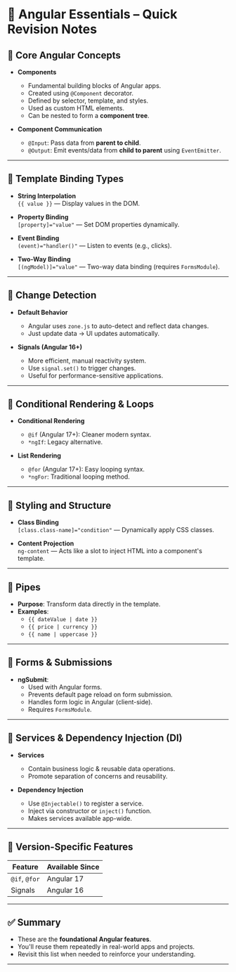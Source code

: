 
# 📘 Angular Essentials – Quick Revision Notes

## 🔹 Core Angular Concepts

- **Components**
  - Fundamental building blocks of Angular apps.
  - Created using `@Component` decorator.
  - Defined by selector, template, and styles.
  - Used as custom HTML elements.
  - Can be nested to form a **component tree**.

- **Component Communication**
  - `@Input`: Pass data from **parent to child**.
  - `@Output`: Emit events/data from **child to parent** using `EventEmitter`.

---

## 🔹 Template Binding Types

- **String Interpolation**  
  `{{ value }}` — Display values in the DOM.

- **Property Binding**  
  `[property]="value"` — Set DOM properties dynamically.

- **Event Binding**  
  `(event)="handler()"` — Listen to events (e.g., clicks).

- **Two-Way Binding**  
  `[(ngModel)]="value"` — Two-way data binding (requires `FormsModule`).

---

## 🔹 Change Detection

- **Default Behavior**
  - Angular uses `zone.js` to auto-detect and reflect data changes.
  - Just update data → UI updates automatically.

- **Signals (Angular 16+)**
  - More efficient, manual reactivity system.
  - Use `signal.set()` to trigger changes.
  - Useful for performance-sensitive applications.

---

## 🔹 Conditional Rendering & Loops

- **Conditional Rendering**
  - `@if` (Angular 17+): Cleaner modern syntax.
  - `*ngIf`: Legacy alternative.

- **List Rendering**
  - `@for` (Angular 17+): Easy looping syntax.
  - `*ngFor`: Traditional looping method.

---

## 🔹 Styling and Structure

- **Class Binding**  
  `[class.class-name]="condition"` — Dynamically apply CSS classes.

- **Content Projection**  
  `ng-content` — Acts like a slot to inject HTML into a component's template.

---

## 🔹 Pipes

- **Purpose**: Transform data directly in the template.
- **Examples**:
  - `{{ dateValue | date }}`
  - `{{ price | currency }}`
  - `{{ name | uppercase }}`

---

## 🔹 Forms & Submissions

- **ngSubmit**:
  - Used with Angular forms.
  - Prevents default page reload on form submission.
  - Handles form logic in Angular (client-side).
  - Requires `FormsModule`.

---

## 🔹 Services & Dependency Injection (DI)

- **Services**
  - Contain business logic & reusable data operations.
  - Promote separation of concerns and reusability.

- **Dependency Injection**
  - Use `@Injectable()` to register a service.
  - Inject via constructor or `inject()` function.
  - Makes services available app-wide.

---

## 🔹 Version-Specific Features

| Feature        | Available Since |
|----------------|-----------------|
| `@if`, `@for`  | Angular 17      |
| Signals        | Angular 16      |

---

## ✅ Summary

- These are the **foundational Angular features**.
- You'll reuse them repeatedly in real-world apps and projects.
- Revisit this list when needed to reinforce your understanding.

---
